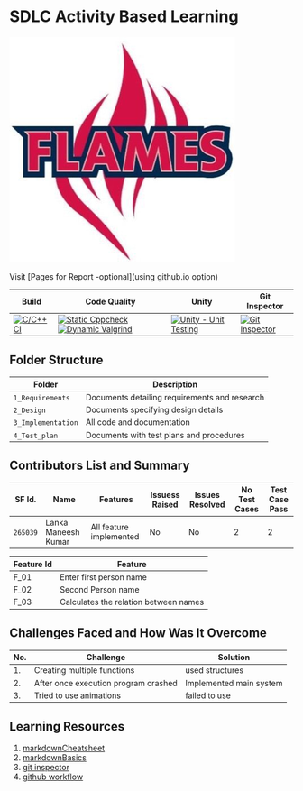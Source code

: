 # SDLC Activity Based Learning
![Flames](                  https://github.com/man36725/Mini_Project/blob/main/1_Requirements/flames.jpeg            )

Visit [Pages for Report -optional](using github.io option)

Build | Code Quality | Unity | Git Inspector
|---------|------------|-----------|----------------
[![C/C++ CI](https://github.com/PrasadVallem/M1_InternetBanking_c.git/actions/workflows/c-cpp.yml/badge.svg)](https://github.com/PrasadVallem/M1_InternetBanking_c.git/actions/workflows/c-cpp.yml) | [![Static Cppcheck](https://github.com/PrasadVallem/M1_InternetBanking_c.git/actions/workflows/cppcheck.yml/badge.svg)](https://github.com/PrasadVallem/M1_InternetBanking_c.git/actions/workflows/cppcheck.yml) [![Dynamic Valgrind](https://github.com/PrasadVallem/M1_InternetBanking_c.git/actions/workflows/CodeQuality_Dynamic.yml/badge.svg)](https://github.com/PrasadVallem/M1_InternetBanking_c.git/actions/workflows/CodeQuality_Dynamic.yml)| [![Unity - Unit Testing](https://github.com/PrasadVallem/M1_InternetBanking_c.git/actions/workflows/unity.yml/badge.svg)](https://github.com/PrasadVallem/M1_InternetBanking_c.git/actions/workflows/unity.yml)| [![Git Inspector](https://github.com/PrasadVallem/M1_InternetBanking_c.git/actions/workflows/gitinspector.yml/badge.svg)](https://github.com/PrasadVallem/M1_InternetBanking_c.git/actions/workflows/gitinspector.yml)|[![coverage](https://github.com/PrasadVallem/M1_InternetBanking_c.git/actions/workflows/gcov.yml/badge.svg)](https://github.com/PrasadVallem/M1_InternetBanking_c.git/actions/workflows/gcov.yml)


## Folder Structure
Folder             | Description
-------------------| -----------------------------------------
`1_Requirements`   | Documents detailing requirements and research
`2_Design`         | Documents specifying design details
`3_Implementation` | All code and documentation
`4_Test_plan`      | Documents with test plans and procedures

## Contributors List and Summary

SF Id. |  Name   |    Features    | Issuess Raised |Issues Resolved|No Test Cases|Test Case Pass
-------|---------|----------------|----------------|---------------|-------------|--------------
`265039` | Lanka Maneesh Kumar  | All feature implemented   | No     | No   | 2   | 2     
   

| Feature Id | Feature |
| -----------|---------|
|F_01| Enter first person name |
|F_02| Second Person name |
|F_03| Calculates the relation between names |

## Challenges Faced and How Was It Overcome
| No. | Challenge | Solution
|-----|-----------|--------
|1. | Creating multiple functions | used structures
|2. | After once execution program crashed | Implemented main system |
|3. | Tried to use animations | failed to use

## Learning Resources
1. [markdownCheatsheet](https://github.com/adam-p/markdown-here/wiki/Markdown-Cheatsheet)
2. [markdownBasics](https://guides.github.com/features/mastering-markdown/)
3. [git inspector](https://github.com/ejwa/gitinspector.git)
4. [github workflow](https://docs.github.com/en/actions/learn-github-action)

